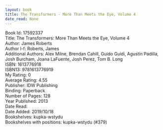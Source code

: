 ```yaml
---
layout: book
title: The Transformers - More Than Meets the Eye, Volume 4
date_read: None
---
```


Book Id: 17592337<br />
Title: The Transformers: More Than Meets the Eye, Volume 4<br />
Author: James Roberts<br />
Author l-f: Roberts, James<br />
Additional Authors: Alex Milne, Brendan Cahill, Guido Guidi, Agustín Padilla, Josh Burcham, Joana LaFuente, Josh Perez, Tom B. Long<br />
ISBN: 1613776918<br />
ISBN13: 9781613776919<br />
My Rating: 0<br />
Average Rating: 4.55<br />
Publisher: IDW Publishing<br />
Binding: Paperback<br />
Number of Pages: 128<br />
Year Published: 2013<br />
Date Read: <br />
Date Added: 2019/10/18<br />
Bookshelves: kupka-wstydu<br />
Bookshelves with positions: kupka-wstydu (#379)<br />

